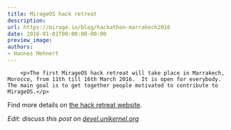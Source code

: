 ```yaml
---
title: MirageOS hack retreat
description:
url: https://mirage.io/blog/hackathon-marrakech2016
date: 2016-01-01T00:00:00-00:00
preview_image:
authors:
- Hannes Mehnert
---
```



        <p>The first MirageOS hack retreat will take place in Marrakech, Morocco, from 11th till 16th March 2016.  It is open for everybody.  The main goal is to get together people motivated to contribute to MirageOS.</p>
<p>Find more details on <a href="http://retreat.mirage.io">the hack retreat website</a>.</p>
<p><em>Edit: discuss this post on <a href="https://devel.unikernel.org/t/1st-mirageos-hackathon/24/1">devel.unikernel.org</a></em></p>

      

